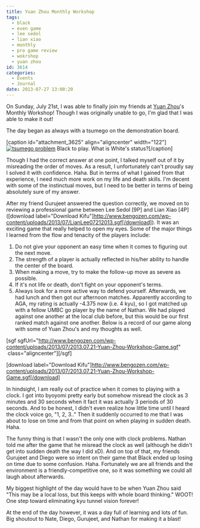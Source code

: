 ```yaml
---
title: Yuan Zhou Monthly Workshop
tags:
  - black
  - even game
  - lee sedol
  - lian xiao
  - monthly
  - pro game review
  - wokrshop
  - yuan zhou
id: 3614
categories:
  - Events
  - Journal
date: 2013-07-27 13:00:20
---
```


On Sunday, July 21st, I was able to finally join my friends at [Yuan Zhou](http://www.zhouyuan.com)'s Monthly Workshop! Though I was originally unable to go, I'm glad that I was able to make it out!

The day began as always with a tsumego on the demonstration board.

[caption id="attachment_3625" align="aligncenter" width="122"][![tsumego problem](http://www.bengozen.com/wp-content/uploads/2013/07/tsumego.png)](http://www.bengozen.com/wp-content/uploads/2013/07/tsumego.png) Black to play. What is White's status?[/caption]

Though I had the correct answer at one point, I talked myself out of it by misreading the order of moves. As a result, I unfortunately can't proudly say I solved it with confidence. Haha. But in terms of what I gained from that experience, I need much more work on my life and death skills. I'm decent with some of the instinctual moves, but I need to be better in terms of being absolutely sure of my answer.

After my friend Gurujeet answered the question correctly, we moved on to reviewing a professional game between Lee Sedol [9P] and Lian Xiao [4P] ([download label="Download Kifu"]http://www.bengozen.com/wp-content/uploads/2013/07/LianLee07212013.sgf[/download]). It was an exciting game that really helped to open my eyes. Some of the major things I learned from the flow and tenacity of the players include:

<!--more-->

1.  <span style="line-height: 13px;">Do not give your opponent an easy time when it comes to figuring out the next move.</span>
2.  The strength of a player is actually reflected in his/her ability to handle the center of the board.
3.  When making a move, try to make the follow-up move as severe as possible.
4.  If it's not life or death, don't fight on your opponent's terms.
5.  Always look for a more active way to defend yourself.
Afterwards, we had lunch and then got our afternoon matches. Apparently according to AGA, my rating is actually -4.375 now (i.e. 4 kyu), so I got matched up with a fellow UMBC go player by the name of Nathan. We had played against one another at the local club before, but this would be our first ranked match against one another. Below is a record of our game along with some of Yuan Zhou's and my thoughts as well.[
](http://www.bengozen.com/wp-content/uploads/2013/07/2013.07.21-Yuan-Zhou-Workshop-Game.sgf)

[sgf sgfUrl="http://www.bengozen.com/wp-content/uploads/2013/07/2013.07.21-Yuan-Zhou-Workshop-Game.sgf"  class="aligncenter"][/sgf]

[download label="Download Kifu"]http://www.bengozen.com/wp-content/uploads/2013/07/2013.07.21-Yuan-Zhou-Workshop-Game.sgf[/download]

In hindsight, I am really out of practice when it comes to playing with a clock. I got into byoyomi pretty early but somehow misread the clock as 3 minutes and 30 seconds when it fact it was actually 3 periods of 30 seconds. And to be honest, I didn't even realize how little time until I heard the clock voice go, "1, 2, 3.." Then it suddenly occurred to me that I was about to lose on time and from that point on when playing in sudden death. Haha.

The funny thing is that I wasn't the only one with clock problems. Nathan told me after the game that he misread the clock as well (although he didn't get into sudden death the way I did xD). And on top of that, my friends Gurujeet and Diego were so intent on their game that Black ended up losing on time due to some confusion. Haha. Fortunately we are all friends and the environment is a friendly-competitive one, so it was something we could all laugh about afterwards.

My biggest highlight of the day would have to be when Yuan Zhou said "This may be a local loss, but this keeps with whole board thinking." WOOT! One step toward eliminating kyu tunnel vision forever!

At the end of the day however, it was a day full of learning and lots of fun. Big shoutout to Nate, Diego, Gurujeet, and Nathan for making it a blast!